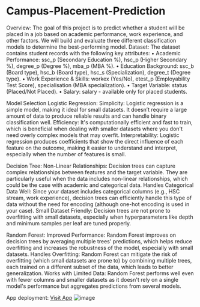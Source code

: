# Campus-Placement-Prediction
Overview:
The goal of this project is to predict whether a student will be placed in a job based on academic performance, work experience, and other factors. We will build and evaluate three different classification models to determine the best-performing model.
Dataset:
The dataset contains student records with the following key attributes:
•	Academic Performance: ssc_p (Secondary Education %), hsc_p (Higher Secondary %), degree_p (Degree %), mba_p (MBA %).
•	Education Background: ssc_b (Board type), hsc_b (Board type), hsc_s (Specialization), degree_t (Degree type).
•	Work Experience & Skills: workex (Yes/No), etest_p (Employability Test Score), specialisation (MBA specialization).
•	Target Variable: status (Placed/Not Placed).
•	Salary:  salary -  available only for placed students.

Model Selection
Logistic Regression:
Simplicity: Logistic regression is a simple model, making it ideal for small datasets. It doesn’t require a large amount of data to produce reliable results and can handle binary classification well.
Efficiency: It's computationally efficient and fast to train, which is beneficial when dealing with smaller datasets where you don't need overly complex models that may overfit. 
Interpretability: Logistic regression produces coefficients that show the direct influence of each feature on the outcome, making it easier to understand and interpret, especially when the number of features is small.

Decision Tree:
Non-Linear Relationships: Decision trees can capture complex relationships between features and the target variable. They are particularly useful when the data includes non-linear relationships, which could be the case with academic and categorical data.
Handles Categorical Data Well: Since your dataset includes categorical columns (e.g., HSC stream, work experience), decision trees can efficiently handle this type of data without the need for encoding (although one-hot encoding is used in your case).
Small Dataset Friendly: Decision trees are not prone to overfitting with small datasets, especially when hyperparameters like depth and minimum samples per leaf are tuned properly.

Random Forest:
Improved Performance: Random Forest improves on decision trees by averaging multiple trees' predictions, which helps reduce overfitting and increases the robustness of the model, especially with small datasets.
Handles Overfitting: Random Forest can mitigate the risk of overfitting (which small datasets are prone to) by combining multiple trees, each trained on a different subset of the data, which leads to better generalization.
Works with Limited Data: Random Forest performs well even with fewer columns and smaller datasets as it doesn't rely on a single model's performance but aggregates predictions from several models.

App deployment: [Visit App](https://campus-placement-prediction.streamlit.app/)
![image](https://github.com/user-attachments/assets/2fccb2cf-2317-4d57-9e72-f4ae693ed761)
